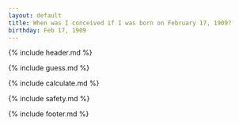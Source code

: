 ```yaml
---
layout: default
title: When was I conceived if I was born on February 17, 1909?
birthday: Feb 17, 1909
---
```


{% include header.md %}

{% include guess.md %}

{% include calculate.md %}

{% include safety.md %}

{% include footer.md %}



